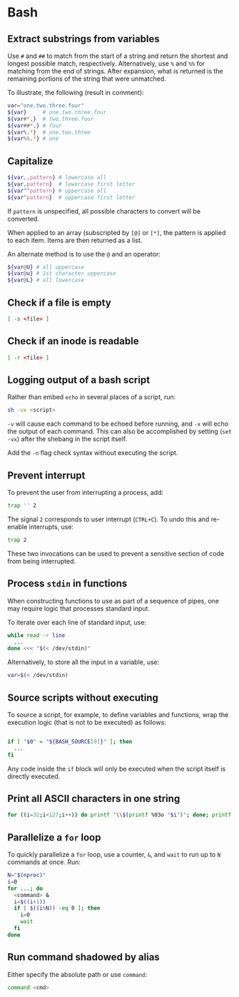 # Bash

## Extract substrings from variables

Use `#` and `##` to match from the start of a string and return the shortest
and longest possible match, respectively. Alternatively, use `%` and `%%` for
matching from the end of strings. After expansion, what is returned is the
remaining portions of the string that were unmatched.

To illustrate, the following (result in comment):
```bash
var="one.two.three.four"
${var}     # one.two.three.four
${var#*.}  # two.three.four
${var##*.} # four
${var%.*}  # one.two.three
${var%%.*} # one
```

## Capitalize

```bash
${var,,pattern} # lowercase all
${var,pattern}  # lowercase first letter
${var^^pattern} # uppercase all
${var^pattern}  # uppercase first letter
```

If `pattern` is unspecified, all possible characters to convert will be
converted.

When applied to an array (subscripted by `[@]` or `[*]`, the pattern is applied
to each item. Items are then returned as a list.

An alternate method is to use the `@` and an operator:
```bash
${var@U} # all uppercase
${var@u} # 1st character uppercase
${var@L} # all lowercase
```

## Check if a file is empty

```bash
[ -s <file> ]
```

## Check if an inode is readable

```bash
[ -r <file> ]
```

## Logging output of a bash script

Rather than embed `echo` in several places of a script, run:
```bash
sh -vx <script>
```

`-v` will cause each command to be echoed before running, and `-x` will echo
the output of each command. This can also be accomplished by setting (`set
-vx`) after the shebang in the script itself.

Add the `-n` flag check syntax without executing the script.

## Prevent interrupt

To prevent the user from interrupting a process, add:
```bash
trap '' 2
```

The signal `2` corresponds to user interrupt (`CTRL+C`). To undo this and
re-enable interrupts, use:
```bash
trap 2
```

These two invocations can be used to prevent a sensitive section of code from
being interrupted.

## Process `stdin` in functions

When constructing functions to use as part of a sequence of pipes, one may
require logic that processes standard input.

To iterate over each line of standard input, use:
```bash
while read -r line
  ...
done <<< "$(< /dev/stdin)"
```

Alternatively, to store all the input in a variable, use:
```bash
var=$(< /dev/stdin)
```

## Source scripts without executing

To source a script, for example, to define variables and functions, wrap the
execution logic (that is not to be executed) as follows:
```bash

if [ "$0" = "${BASH_SOURCE[0]}" ]; then
  ...
fi
```

Any code inside the `if` block will only be executed when the script itself is
directly executed.

## Print all ASCII characters in one string

```bash
for ((i=32;i<127;i++)) do printf "\\$(printf %03o "$i")"; done; printf "\n"
```

## Parallelize a `for` loop

To quickly parallelize a `for` loop, use a counter, `&`, and `wait` to run up
to `N` commands at once. Run:
```bash
N="$(nproc)"
i=0
for ...; do
  <command> &
  i=$((i+1))
  if [ $((i%N)) -eq 0 ]; then
    i=0
    wait
  fi
done
```

## Run command shadowed by alias

Either specify the absolute path or use `command`:
```sh
command <cmd>
```
